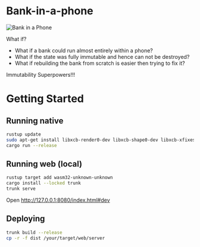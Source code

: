 # Bank-in-a-phone

![Bank in a Phone](bank_in_a_phone.jpg)

What if?

- What if a bank could run almost entirely within a phone?
- What if the state was fully immutable and hence can not be destroyed?
- What if rebuilding the bank from scratch is easier then trying to fix it?

Immutability Superpowers!!!

# Getting Started

## Running native

```sh
rustup update
sudo apt-get install libxcb-render0-dev libxcb-shape0-dev libxcb-xfixes0-dev libxkbcommon-dev libssl-dev
cargo run --release
```

## Running web (local)

```sh
rustup target add wasm32-unknown-unknown
cargo install --locked trunk
trunk serve
```

Open http://127.0.0.1:8080/index.html#dev

## Deploying

```sh
trunk build --release
cp -r -f dist /your/target/web/server
```
